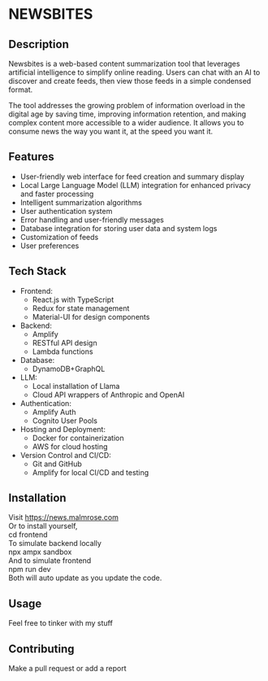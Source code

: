 # NEWSBITES

## Description

Newsbites is a web-based content summarization tool that leverages artificial intelligence to simplify online reading. Users can chat with an AI to discover and create feeds, then view those feeds in a simple condensed format.

The tool addresses the growing problem of information overload in the digital age by saving time, improving information retention, and making complex content more accessible to a wider audience. It allows you to consume news the way you want it, at the speed you want it.

## Features

- User-friendly web interface for feed creation and summary display
- Local Large Language Model (LLM) integration for enhanced privacy and faster processing
- Intelligent summarization algorithms
- User authentication system
- Error handling and user-friendly messages
- Database integration for storing user data and system logs
- Customization of feeds
- User preferences

## Tech Stack
- Frontend:
  - React.js with TypeScript
  - Redux for state management
  - Material-UI for design components
- Backend:
  - Amplify
  - RESTful API design
  - Lambda functions
- Database:
  - DynamoDB+GraphQL
- LLM:
  - Local installation of Llama
  - Cloud API wrappers of Anthropic and OpenAI
- Authentication:
  - Amplify Auth
  - Cognito User Pools
- Hosting and Deployment:
  - Docker for containerization
  - AWS for cloud hosting
- Version Control and CI/CD:
  - Git and GitHub
  - Amplify for local CI/CD and testing

## Installation
Visit https://news.malmrose.com  
Or to install yourself,  
cd frontend  
To simulate backend locally  
  npx ampx sandbox  
And to simulate frontend  
  npm run dev  
Both will auto update as you update the code.  

## Usage
Feel free to tinker with my stuff

## Contributing

Make a pull request or add a report
